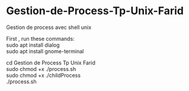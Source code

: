 # Gestion-de-Process-Tp-Unix-Farid
Gestion de process avec shell unix


First , run these commands: <br />
sudo apt install dialog <br />
sudo apt install gnome-terminal <br />

cd Gestion de Process Tp Unix Farid <br />
sudo chmod +x ./process.sh <br />
sudo chmod +x ./childProcess <br />
./process.sh
